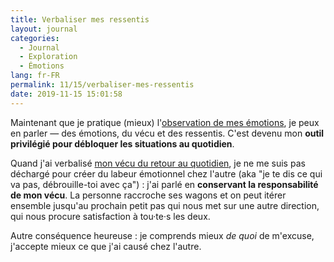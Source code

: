 ```yaml
---
title: Verbaliser mes ressentis
layout: journal
categories:
  - Journal
  - Exploration
  - Émotions
lang: fr-FR
permalink: 11/15/verbaliser-mes-ressentis
date: 2019-11-15 15:01:58
---
```


Maintenant que je pratique (mieux) l'[observation de mes émotions](/2019/11/15/observer-mes-emotions/), je peux en parler — des émotions, du vécu et des ressentis. C'est devenu mon **outil privilégié pour débloquer les situations au quotidien**.

Quand j'ai verbalisé [mon vécu du retour au quotidien](/2019/11/15/sortir-du-quotidien/), je ne me suis pas déchargé pour créer du labeur émotionnel chez l'autre (aka "je te dis ce qui va pas, débrouille-toi avec ça") : j'ai parlé en **conservant la responsabilité de mon vécu**. La personne raccroche ses wagons et on peut itérer ensemble jusqu'au prochain petit pas qui nous met sur une autre direction, qui nous procure satisfaction à tou·te·s les deux.

Autre conséquence heureuse : je comprends mieux _de quoi_ de m'excuse, j'accepte mieux ce que j'ai causé chez l'autre.
